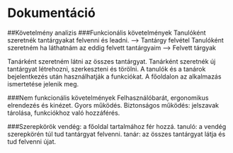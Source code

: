 # Dokumentáció

##Követelmény analizis
###Funkcionális követelmények
Tanulóként szeretnék tantárgyakat felvenni és leadni. --> Tantárgy felvétel
Tanulóként szeretném ha láthatnám az eddig felvett tantárgyaim --> Felvett tárgyak

Tanárként szeretném látni az összes tantárgyat.
Tanárként szeretnék új tantárgyat létrehozni, szerkeszteni és törölni.
A tanulók és a tanárok bejelentkezés után használhatják a funkciókat.
A főoldalon az alkalmazás ismertetése jelenik meg.

###Nem funkcionális követelmények
Felhasználóbarát, ergonomikus elrendezés és kinézet.
Gyors működés.
Biztonságos működés: jelszavak tárolása, funkciókhoz való hozzáférés.

###Szerepkörök
vendég: a főoldal tartalmához fér hozzá.
tanuló: a vendég szerepkörén túl tud tantárgyat felvenni.
tanár: az összes tantárgyat látja és tud felvenni újat.
